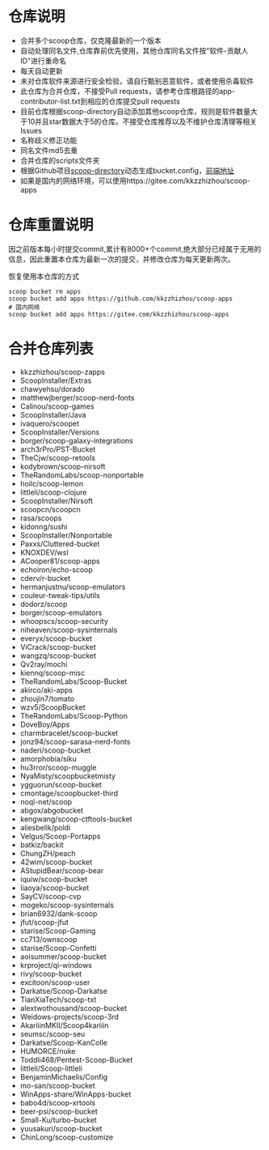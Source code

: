 # 仓库说明

- 合并多个scoop仓库，仅克隆最新的一个版本
- 自动处理同名文件,仓库靠前优先使用，其他仓库同名文件按"软件-贡献人ID"进行重命名
- 每天自动更新
- 未对仓库软件来源进行安全检验，请自行甄别恶意软件，或者使用杀毒软件
- 此仓库为合并仓库，不接受Pull requests，请参考仓库根路径的app-contributor-list.txt到相应的仓库提交pull requests
- 目前仓库根据scoop-directory自动添加其他scoop仓库，规则是软件数量大于10并且star数据大于5的仓库。不接受仓库推荐以及不维护仓库清理等相关Issues
- 名称歧义修正功能
- 同名文件md5去重
- 合并仓库的scripts文件夹
- 根据Github项目[scoop-directory](https://github.com/rasa/scoop-directory)动态生成bucket.config，[前端地址](https://rasa.github.io/scoop-directory/)
- 如果是国内的网络环境，可以使用https://gitee.com/kkzzhizhou/scoop-apps

# 仓库重置说明

因之前版本每小时提交commit,累计有8000+个commit,绝大部分已经属于无用的信息，因此重置本仓库为最新一次的提交，并修改仓库为每天更新两次。

恢复使用本仓库的方式

```
scoop bucket rm apps
scoop bucket add apps https://github.com/kkzzhizhou/scoop-apps
# 国内网络
scoop bucket add apps https://gitee.com/kkzzhizhou/scoop-apps
```

# 合并仓库列表

- kkzzhizhou/scoop-zapps
- ScoopInstaller/Extras
- chawyehsu/dorado
- matthewjberger/scoop-nerd-fonts
- Calinou/scoop-games
- ScoopInstaller/Java
- ivaquero/scoopet
- ScoopInstaller/Versions
- borger/scoop-galaxy-integrations
- arch3rPro/PST-Bucket
- TheCjw/scoop-retools
- kodybrown/scoop-nirsoft
- TheRandomLabs/scoop-nonportable
- hoilc/scoop-lemon
- littleli/scoop-clojure
- ScoopInstaller/Nirsoft
- scoopcn/scoopcn
- rasa/scoops
- kidonng/sushi
- ScoopInstaller/Nonportable
- Paxxs/Cluttered-bucket
- KNOXDEV/wsl
- ACooper81/scoop-apps
- echoiron/echo-scoop
- cderv/r-bucket
- hermanjustnu/scoop-emulators
- couleur-tweak-tips/utils
- dodorz/scoop
- borger/scoop-emulators
- whoopscs/scoop-security
- niheaven/scoop-sysinternals
- everyx/scoop-bucket
- ViCrack/scoop-bucket
- wangzq/scoop-bucket
- Qv2ray/mochi
- kiennq/scoop-misc
- TheRandomLabs/Scoop-Bucket
- akirco/aki-apps
- zhoujin7/tomato
- wzv5/ScoopBucket
- TheRandomLabs/Scoop-Python
- DoveBoy/Apps
- charmbracelet/scoop-bucket
- jonz94/scoop-sarasa-nerd-fonts
- naderi/scoop-bucket
- amorphobia/siku
- hu3rror/scoop-muggle
- NyaMisty/scoopbucketmisty
- ygguorun/scoop-bucket
- cmontage/scoopbucket-third
- noql-net/scoop
- abgox/abgobucket
- kengwang/scoop-ctftools-bucket
- aliesbelik/poldi
- Velgus/Scoop-Portapps
- batkiz/backit
- ChungZH/peach
- 42wim/scoop-bucket
- AStupidBear/scoop-bear
- iquiw/scoop-bucket
- liaoya/scoop-bucket
- SayCV/scoop-cvp
- mogeko/scoop-sysinternals
- brian6932/dank-scoop
- jfut/scoop-jfut
- starise/Scoop-Gaming
- cc713/ownscoop
- starise/Scoop-Confetti
- aoisummer/scoop-bucket
- krproject/qi-windows
- rivy/scoop-bucket
- excitoon/scoop-user
- Darkatse/Scoop-Darkatse
- TianXiaTech/scoop-txt
- alextwothousand/scoop-bucket
- Weidows-projects/scoop-3rd
- AkariiinMKII/Scoop4kariiin
- seumsc/scoop-seu
- Darkatse/Scoop-KanColle
- HUMORCE/nuke
- Toddli468/Pentest-Scoop-Bucket
- littleli/Scoop-littleli
- BenjaminMichaelis/Config
- mo-san/scoop-bucket
- WinApps-share/WinApps-bucket
- babo4d/scoop-xrtools
- beer-psi/scoop-bucket
- Small-Ku/turbo-bucket
- yuusakuri/scoop-bucket
- ChinLong/scoop-customize
